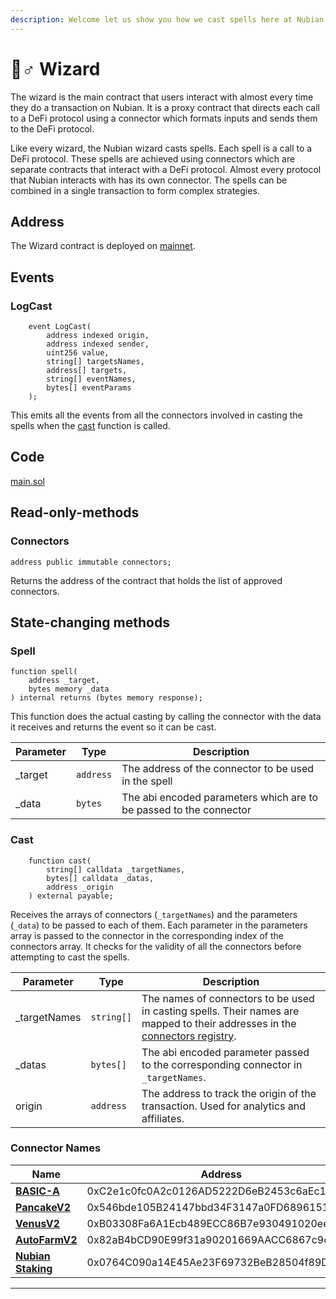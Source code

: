 ```yaml
---
description: Welcome let us show you how we cast spells here at Nubian.
---
```


# 🧙♂ Wizard

The wizard is the main contract that users interact with almost every time they do a transaction on Nubian. It is a proxy contract that directs each call to a DeFi protocol using a connector which formats inputs and sends them to the DeFi protocol.&#x20;

Like every wizard, the Nubian wizard casts spells. Each spell is a call to a DeFi protocol. These spells are achieved using connectors which are separate contracts that interact with a DeFi protocol. Almost every protocol that Nubian interacts with has its own connector. The spells can be combined in a single transaction to form complex strategies.&#x20;

## Address

The Wizard contract is deployed on [mainnet](https://bscscan.com/address/0x9B1240399e9E23e4C31520fc5C00FA83dc451819).

## Events

### LogCast

```solidity
    event LogCast(
        address indexed origin,
        address indexed sender,
        uint256 value,
        string[] targetsNames,
        address[] targets,
        string[] eventNames,
        bytes[] eventParams
    );
```

This emits all the events from all the connectors involved in casting the spells when the [cast](wizard.md#cast) function is called.

## Code

[main.sol](https://github.com/NestcoinCo/Nubian-coven/blob/main/contracts/wizard.sol)

## Read-only-methods

### Connectors

```solidity
address public immutable connectors;
```

Returns the address of the contract that holds the list of approved connectors.

## State-changing methods

### Spell

```solidity
function spell(
    address _target, 
    bytes memory _data
) internal returns (bytes memory response);
```

This function does the actual casting by calling the connector with the data it receives and returns the event so it can be cast.

| Parameter | Type      | Description                                                        |
| --------- | --------- | ------------------------------------------------------------------ |
| \_target  | `address` | The address of the connector to be used in the spell               |
| \_data    | `bytes`   | The abi encoded parameters which are to be passed to the connector |

### Cast

```solidity
    function cast(
        string[] calldata _targetNames,
        bytes[] calldata _datas,
        address _origin
    ) external payable;
```

Receives the arrays of connectors (`_targetNames`) and the parameters (`_data`) to be passed to each of them. Each parameter in the parameters array is passed to the connector in the corresponding index of the connectors array. It checks for the validity of all the connectors before attempting to cast the spells.

| Parameter     | Type       | Description                                                                                                                                                                 |
| ------------- | ---------- | --------------------------------------------------------------------------------------------------------------------------------------------------------------------------- |
| \_targetNames | `string[]` | The names of connectors to be used in casting spells. Their names are mapped to their addresses in the [connectors registry](connectors/connectors-registry.md#connectors). |
| \_datas       | `bytes[]`  | The abi encoded parameter passed to the corresponding connector in `_targetNames`.                                                                                          |
| origin        | `address`  | The address to track the origin of the transaction. Used for analytics and affiliates.                                                                                      |

### Connector Names

| Name                                                                            | Address                                        |
| ------------------------------------------------------------------------------- | ---------------------------------------------- |
| ****[**BASIC-A**](connectors/available-connectors/basic.md)****                 | 0xC2e1c0fc0A2c0126AD5222D6eB2453c6aEc1e637​​​​ |
| ****[**PancakeV2**](connectors/available-connectors/pancakeswap.md)****         | 0x546bde105B24147bbd34F3147a0FD68961515Feb     |
| ****[**VenusV2**](connectors/available-connectors/venus.md)****                 | 0xB03308Fa6A1Ecb489ECC86B7e930491020ee2b96     |
| ****[**AutoFarmV2**](connectors/available-connectors/autofarm.md)****           | 0x82aB4bCD90E99f31a90201669AACC6867c9c3B77     |
| ****[**Nubian Staking**](connectors/available-connectors/nubian-staking.md)**** | 0x0764C090a14E45Ae23F69732BeB28504f89D669A     |

****

